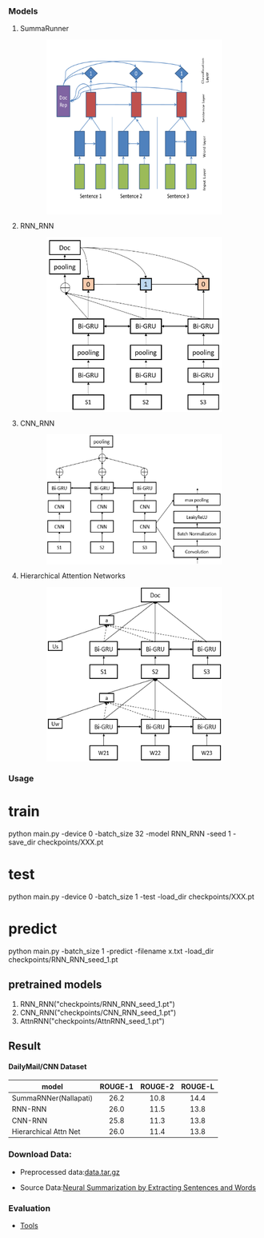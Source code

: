 ### Models

1. SummaRunner
<div  align="center">
<img src="images/SummaRunner.png" width = "350" height = "350" align=center />
</div>

2. RNN_RNN
<div  align="center">
<img src="images/RNN_RNN.jpg" width = "350" height = "350" align=center />
</div>

3. CNN_RNN
<div  align="center">
<img src="images/CNN_RNN.png" width = "350" height = "260" align=center />
</div>

4. Hierarchical Attention Networks
<div  align="center">
<img src="images/Hiarchical_Attn.png" width = "350" height = "350" align=center />
</div>

### Usage  

# train
python main.py -device 0 -batch_size 32 -model RNN_RNN -seed 1 -save_dir checkpoints/XXX.pt
# test
python main.py -device 0 -batch_size 1 -test -load_dir checkpoints/XXX.pt
# predict
python main.py -batch_size 1 -predict -filename x.txt -load_dir checkpoints/RNN_RNN_seed_1.pt
## pretrained models

1. RNN_RNN("checkpoints/RNN_RNN_seed_1.pt")
2. CNN_RNN("checkpoints/CNN_RNN_seed_1.pt")
2. AttnRNN("checkpoints/AttnRNN_seed_1.pt")

## Result

#### DailyMail/CNN Dataset  

| model  | ROUGE-1   | ROUGE-2 | ROUGE-L |
| ------ | :-----:   | :----:  | :----:  |
|SummaRNNer(Nallapati)|26.2|10.8|14.4|
|RNN-RNN|26.0|11.5|13.8|
|CNN-RNN|25.8|11.3|13.8|
|Hierarchical Attn Net|26.0|11.4|13.8|

### Download Data:  

+ Preprocessed data:[data.tar.gz](https://drive.google.com/file/d/1JgsboIAs__r6XfCbkDWgmberXJw8FBWE/view?usp=sharing)

+ Source Data:[Neural Summarization by Extracting Sentences and Words](https://docs.google.com/uc?id=0B0Obe9L1qtsnSXZEd0JCenIyejg&export=download)

### Evaluation

+ [Tools](https://github.com/hpzhao/nlp-metrics)
